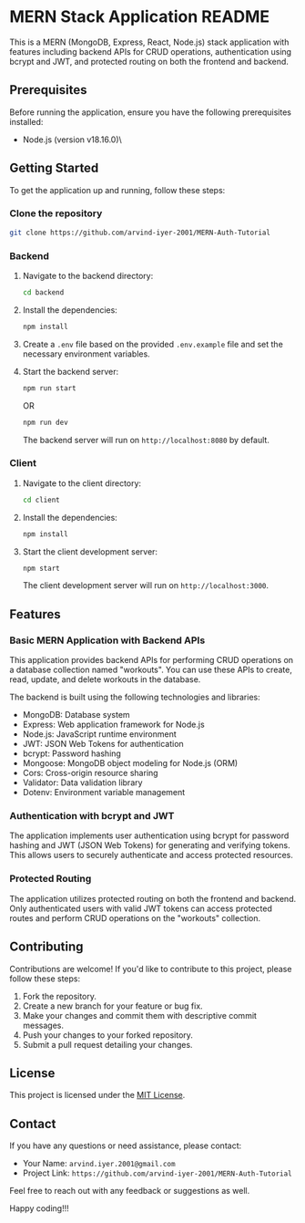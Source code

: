 # MERN Stack Application README

This is a MERN (MongoDB, Express, React, Node.js) stack application with features including backend APIs for CRUD operations, authentication using bcrypt and JWT, and protected routing on both the frontend and backend.

## Prerequisites

Before running the application, ensure you have the following prerequisites installed:

- Node.js (version v18.16.0)\

## Getting Started

To get the application up and running, follow these steps:

### Clone the repository

   ```bash
   git clone https://github.com/arvind-iyer-2001/MERN-Auth-Tutorial
   ```

### Backend

1. Navigate to the backend directory:

   ```bash
   cd backend
   ```

2. Install the dependencies:

   ```bash
   npm install
   ```

3. Create a `.env` file based on the provided `.env.example` file and set the necessary environment variables.

4. Start the backend server:

   ```bash
   npm run start
   ```

   OR

   ```bash
   npm run dev
   ```

   The backend server will run on `http://localhost:8080` by default.

### Client

1. Navigate to the client directory:

   ```bash
   cd client
   ```

2. Install the dependencies:

   ```bash
   npm install
   ```

3. Start the client development server:

   ```bash
   npm start
   ```

   The client development server will run on `http://localhost:3000`.

## Features

### Basic MERN Application with Backend APIs

This application provides backend APIs for performing CRUD operations on a database collection named "workouts". You can use these APIs to create, read, update, and delete workouts in the database.

The backend is built using the following technologies and libraries:

- MongoDB: Database system
- Express: Web application framework for Node.js
- Node.js: JavaScript runtime environment
- JWT: JSON Web Tokens for authentication
- bcrypt: Password hashing
- Mongoose: MongoDB object modeling for Node.js (ORM)
- Cors: Cross-origin resource sharing
- Validator: Data validation library
- Dotenv: Environment variable management

### Authentication with bcrypt and JWT

The application implements user authentication using bcrypt for password hashing and JWT (JSON Web Tokens) for generating and verifying tokens. This allows users to securely authenticate and access protected resources.

### Protected Routing

The application utilizes protected routing on both the frontend and backend. Only authenticated users with valid JWT tokens can access protected routes and perform CRUD operations on the "workouts" collection.

## Contributing

Contributions are welcome! If you'd like to contribute to this project, please follow these steps:

1. Fork the repository.
2. Create a new branch for your feature or bug fix.
3. Make your changes and commit them with descriptive commit messages.
4. Push your changes to your forked repository.
5. Submit a pull request detailing your changes.

## License

This project is licensed under the [MIT License](LICENSE).

## Contact

If you have any questions or need assistance, please contact:

- Your Name: `arvind.iyer.2001@gmail.com`
- Project Link: `https://github.com/arvind-iyer-2001/MERN-Auth-Tutorial`

Feel free to reach out with any feedback or suggestions as well.

Happy coding!!!